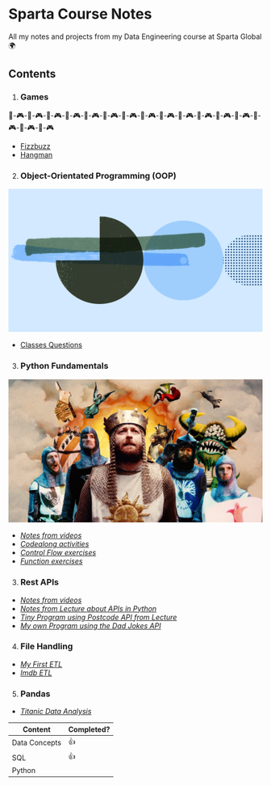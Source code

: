 # Sparta Course Notes
All my notes and projects from my Data Engineering course at Sparta Global  🌍


## **Contents**

1. ### Games  

🎲-🎮-🎲-🎮-🎲-🎮-🎲-🎮-🎲-🎮-🎲-🎮-🎲-🎮-🎲-🎮-🎲-🎮-🎲-🎮-🎲-🎮-🎲-🎮-🎲-🎮-🎲-🎮-🎲-🎮-🎲-🎮

-  [Fizzbuzz](./games/fizzbuzz.py)
- [Hangman](./games/hangman.py)

2. ### Object-Orientated Programming (OOP)

![OOP Image](./images/OOP.png)

- [Classes Questions](./OOP/ClassesQuestions.py)

3. ### Python Fundamentals

![Month Python Still](./images/monty%20python.jpeg)

- [*Notes from videos*](./python_fundamentals/python_fundamentals_notes.txt)
- [*Codealong activities*](./python_fundamentals/python_fundamentals_codealongs.py)
- [*Control Flow exercises*](./python_fundamentals/ControlFlowExercises.py)
- [*Function exercises*](./python_fundamentals/FunctionQuestions.py)

3. ### Rest APIs

- [*Notes from videos*](./rest_apis/rest_apis_notes.md)
- [*Notes from Lecture about APIs in Python*](./rest_apis/apis.py)
- [*Tiny Program using Postcode API from Lecture*](./rest_apis/postcode_api.py)
- [*My own Program using the Dad Jokes API*](./rest_apis/dadjokesapi)

 4. ### File Handling
    
- [*My First ETL*](./file_handling/etl.py)
- [*Imdb ETL*](./file_handling/imdb_etl.py)

 5. ### Pandas

- [*Titanic Data Analysis*](./pandas/titanic_data_analysis.ipynb)

Content | Completed?
------------ | ------------- 
Data Concepts | 👍
SQL | 👍
Python |

